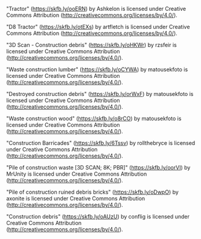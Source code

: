 "Tractor" (https://skfb.ly/ooERN) by Ashkelon is licensed under Creative Commons Attribution (http://creativecommons.org/licenses/by/4.0/).

"D8 Tractor" (https://skfb.ly/otEXs) by artfletch is licensed under Creative Commons Attribution (http://creativecommons.org/licenses/by/4.0/).

"3D Scan - Construction debris" (https://skfb.ly/oHKWr) by rzsfeir is licensed under Creative Commons Attribution (http://creativecommons.org/licenses/by/4.0/).

"Waste construction lumber" (https://skfb.ly/oCYWA) by matousekfoto is licensed under Creative Commons Attribution (http://creativecommons.org/licenses/by/4.0/).

"Destroyed construction debris" (https://skfb.ly/orWxF) by matousekfoto is licensed under Creative Commons Attribution (http://creativecommons.org/licenses/by/4.0/).

"Waste construction wood" (https://skfb.ly/o8rCO) by matousekfoto is licensed under Creative Commons Attribution (http://creativecommons.org/licenses/by/4.0/).

"Construction Barricades" (https://skfb.ly/6Tssv) by rollthebryce is licensed under Creative Commons Attribution (http://creativecommons.org/licenses/by/4.0/).

"Pile of construction waste [3D SCAN; 8K; PBR]" (https://skfb.ly/oorVI) by MrUnity is licensed under Creative Commons Attribution (http://creativecommons.org/licenses/by/4.0/).

"Pile of construction ruined debris bricks" (https://skfb.ly/oDwpO) by axonite is licensed under Creative Commons Attribution (http://creativecommons.org/licenses/by/4.0/).

"Construction debris" (https://skfb.ly/oAUzU) by conflig is licensed under Creative Commons Attribution (http://creativecommons.org/licenses/by/4.0/).
